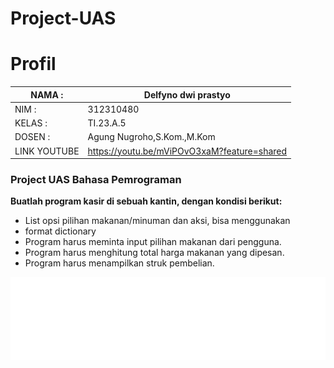 # Project-UAS
# Profil

| NAMA  :| Delfyno dwi prastyo |
| --- | --- |
| NIM   :| 312310480 |
| KELAS :| TI.23.A.5 |
| DOSEN :| Agung Nugroho,S.Kom.,M.Kom |
| LINK YOUTUBE |https://youtu.be/mViPOvO3xaM?feature=shared  |

### Project UAS Bahasa Pemrograman

**Buatlah program kasir di sebuah kantin, dengan kondisi berikut:**
- List opsi pilihan makanan/minuman dan aksi, bisa menggunakan
- format dictionary
- Program harus meminta input pilihan makanan dari pengguna.
- Program harus menghitung total harga makanan yang dipesan.
- Program harus menampilkan struk pembelian.

![1](delfyno.svg)
